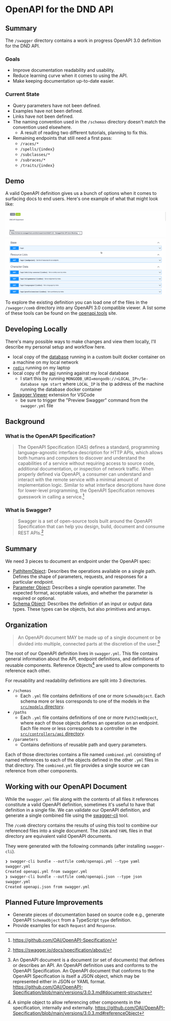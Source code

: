 # OpenAPI for the DND API

## Summary

The `/swagger` directory contains a work in progress OpenAPI 3.0 definition for the DND API.

### Goals

- Improve documentation readability and usability.
- Reduce learning curve when it comes to using the API.
- Make keeping documentation up-to-date easier.

### Current State

- Query parameters have not been defined. 
- Examples have not been defined. 
- Links have not been defined.
- The naming convention used in the `/schemas` directory doesn't match the convention used elsewhere.
    - A result of reading two different tutorials, planning to fix this.
- Remaining endpoints that still need a first pass:
    - `/races/*`
    - `/spells/{index}`
    - `/subclasses/*`
    - `/subraces/*`
    - `/traits/{index}`

## Demo

A valid OpenAPI definition gives us a bunch of options when it comes to surfacing docs to end users. Here's one example of what that might look like:

![example!](./assets/oapi2.gif "example")

To explore the existing definition you can load one of the files in the `/swagger/comb` directory into any OpenAPI 3.0 compatible viewer. A list some of these tools can be found on the [openapi.tools](https://openapi.tools/#documentation) site.

## Developing Locally

There's many possible ways to make changes and view them locally, I'll describe my personal setup and workflow here.

- local copy of the [database](https://github.com/5e-bits/5e-database) running in a custom built docker container on a machine on my local network
- [`redis`](https://redis.io/) running on my laptop
- local copy of the [api](https://github.com/5e-bits/5e-srd-api) running against my local database
    - I start this by running `MONGODB_URI=mongodb://<LOCAL_IP>/5e-database npm start` where `LOCAL_IP` is the ip address of the machine running the database docker container
- [Swagger Viewer](https://marketplace.visualstudio.com/items?itemName=Arjun.swagger-viewer) extension for VSCode
    - be sure to trigger the "Preview Swagger" command from the `swagger.yml` file


## Background

### What is the OpenAPI Specification?

>The OpenAPI Specification (OAS) defines a standard, programming language-agnostic interface description for HTTP APIs, which allows both humans and computers to discover and understand the capabilities of a service without requiring access to source code, additional documentation, or inspection of network traffic. When properly defined via OpenAPI, a consumer can understand and interact with the remote service with a minimal amount of implementation logic. Similar to what interface descriptions have done for lower-level programming, the OpenAPI Specification removes guesswork in calling a service.[^openapi]

[^openapi]: https://github.com/OAI/OpenAPI-Specification/

### What is Swagger?

>Swagger is a set of open-source tools built around the OpenAPI Specification that can help you design, build, document and consume REST APIs.[^swagger]

[^swagger]: https://swagger.io/docs/specification/about/

## Summary

We need 3 pieces to document an endpoint under the OpenAPI spec: 
- [PathItemObject][pathobj]: Describes the operations available on a single path. Defines the shape of parameters, requests, and responses for a particular endpoint.
- [Parameter Object][paramobj]: Describes a single operation parameter. The expected format, acceptable values, and whether the parameter is required or optional.
- [Schema Object][schemaobj]: Describes the definition of an input or output data types. These types can be objects, but also primitives and arrays.

[schemaobj]: https://github.com/OAI/OpenAPI-Specification/blob/main/versions/3.0.3.md#schemaObject

[pathobj]: https://github.com/OAI/OpenAPI-Specification/blob/main/versions/3.0.3.md#pathItemObject

[paramobj]: https://github.com/OAI/OpenAPI-Specification/blob/main/versions/3.0.3.md#parameterObject

## Organization

>An OpenAPI document MAY be made up of a single document or be divided into multiple, connected parts at the discretion of the user.[^oas_org]

[^oas_org]: An OpenAPI document is a document (or set of documents) that defines or describes an API. An OpenAPI definition uses and conforms to the OpenAPI Specification. An OpenAPI document that conforms to the OpenAPI Specification is itself a JSON object, which may be represented either in JSON or YAML format. https://github.com/OAI/OpenAPI-Specification/blob/main/versions/3.0.3.md#document-structure

The root of our OpenAPI definition lives in `swagger.yml`. This file contains general information about the API, endpoint definitions, and definitions of reusable components. Reference Objects[^oas_ref] are used to allow components to reference each other.

[^oas_ref]: A simple object to allow referencing other components in the specification, internally and externally. https://github.com/OAI/OpenAPI-Specification/blob/main/versions/3.0.3.md#referenceObject

For reusability and readability definitions are split into 3 directories.
- `/schemas`
    - Each `.yml` file contains definitions of one or more `SchemaObject`. Each schema more or less corresponds to one of the models in the [`src/models` directory](https://github.com/5e-bits/5e-srd-api/tree/main/src/models).
- `/paths`
    - Each `.yml` file contains definitions of one or more `PathItemObject`, where each of those objects defines an operation on an endpoint. Each file more or less corresponds to a controller in the [`src/controllers/api` directory](https://github.com/5e-bits/5e-srd-api/tree/main/src/controllers/api).
- `/parameters`
    - Contains definitions of reusable path and query parameters.

Each of those directories contains a file named `combined.yml` consisting of named references to each of the objects defined in the other `.yml` files in that directory. The `combined.yml` file provides a single source we can reference from other components.

## Working with our OpenAPI Document

While the `swagger.yml` file along with the contents of all files it references constitute a valid OpenAPI definition, sometimes it's useful to have that definition in a single file. We can validate our OpenAPI definition, and generate a single combined file using the [swagger-cli](https://github.com/APIDevTools/swagger-cli) tool. 

The `/comb` directory contains the results of using this tool to combine our referenced files into a single document. The `JSON` and `YAML` files in that directory are equivalent valid OpenAPI documents.

They were generated with the following commands (after installing `swagger-cli`).
```{bash}
❯ swagger-cli bundle --outfile comb/openapi.yml --type yaml swagger.yml
Created openapi.yml from swagger.yml                                                      
❯ swagger-cli bundle --outfile comb/openapi.json --type json swagger.yml                    
Created openapi.json from swagger.yml
```

## Planned Future Improvements

- Generate pieces of documentation based on source code e.g., generate OpenAPI `SchemaObject` from a TypeScript `type` definition.
- Provide examples for each `Request` and `Response`.



